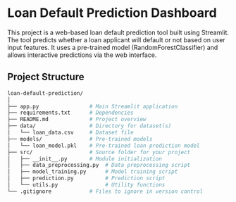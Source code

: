 # Loan Default Prediction Dashboard

This project is a web-based loan default prediction tool built using Streamlit. The tool predicts whether a loan applicant will default or not based on user input features. It uses a pre-trained model (RandomForestClassifier) and allows interactive predictions via the web interface.

## Project Structure

```bash
loan-default-prediction/
│
├── app.py                # Main Streamlit application
├── requirements.txt      # Dependencies
├── README.md             # Project overview
├── data/                 # Directory for dataset(s)
│   └── loan_data.csv     # Dataset file
├── models/               # Pre-trained models
│   └── loan_model.pkl    # Pre-trained loan prediction model
├── src/                  # Source folder for your project
│   ├── __init__.py       # Module initialization
│   ├── data_preprocessing.py  # Data preprocessing script
│   ├── model_training.py      # Model training script
│   ├── prediction.py          # Prediction script
│   └── utils.py               # Utility functions
└── .gitignore            # Files to ignore in version control